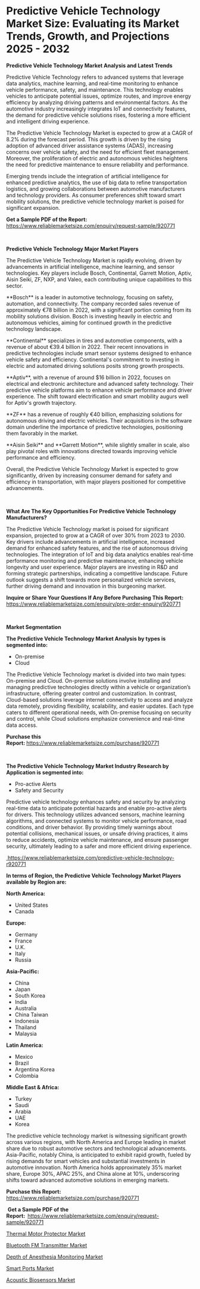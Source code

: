 <p><h1>Predictive Vehicle Technology Market Size: Evaluating its Market Trends, Growth, and Projections 2025 - 2032</h1></p><p><strong>Predictive Vehicle Technology Market Analysis and Latest Trends</strong></p>
<p><p>Predictive Vehicle Technology refers to advanced systems that leverage data analytics, machine learning, and real-time monitoring to enhance vehicle performance, safety, and maintenance. This technology enables vehicles to anticipate potential issues, optimize routes, and improve energy efficiency by analyzing driving patterns and environmental factors. As the automotive industry increasingly integrates IoT and connectivity features, the demand for predictive vehicle solutions rises, fostering a more efficient and intelligent driving experience.</p><p>The Predictive Vehicle Technology Market is expected to grow at a CAGR of 8.2% during the forecast period. This growth is driven by the rising adoption of advanced driver assistance systems (ADAS), increasing concerns over vehicle safety, and the need for efficient fleet management. Moreover, the proliferation of electric and autonomous vehicles heightens the need for predictive maintenance to ensure reliability and performance. </p><p>Emerging trends include the integration of artificial intelligence for enhanced predictive analytics, the use of big data to refine transportation logistics, and growing collaborations between automotive manufacturers and technology providers. As consumer preferences shift toward smart mobility solutions, the predictive vehicle technology market is poised for significant expansion.</p></p>
<p><strong>Get a Sample PDF of the Report:&nbsp;</strong> <a href="https://www.reliablemarketsize.com/enquiry/request-sample/920771?utm_campaign=2640&utm_medium=2&utm_source=Github&utm_content=ia&utm_term=07032025&utm_id=predictive-vehicle-technology">https://www.reliablemarketsize.com/enquiry/request-sample/920771</a></p>
<p>&nbsp;</p>
<p><strong>Predictive Vehicle Technology Major Market Players</strong></p>
<p><p>The Predictive Vehicle Technology Market is rapidly evolving, driven by advancements in artificial intelligence, machine learning, and sensor technologies. Key players include Bosch, Continental, Garrett Motion, Aptiv, Aisin Seiki, ZF, NXP, and Valeo, each contributing unique capabilities to this sector.</p><p>**Bosch** is a leader in automotive technology, focusing on safety, automation, and connectivity. The company recorded sales revenue of approximately €78 billion in 2022, with a significant portion coming from its mobility solutions division. Bosch is investing heavily in electric and autonomous vehicles, aiming for continued growth in the predictive technology landscape.</p><p>**Continental** specializes in tires and automotive components, with a revenue of about €39.4 billion in 2022. Their recent innovations in predictive technologies include smart sensor systems designed to enhance vehicle safety and efficiency. Continental's commitment to investing in electric and automated driving solutions posits strong growth prospects.</p><p>**Aptiv**, with a revenue of around $16 billion in 2022, focuses on electrical and electronic architecture and advanced safety technology. Their predictive vehicle platforms aim to enhance vehicle performance and driver experience. The shift toward electrification and smart mobility augurs well for Aptiv's growth trajectory.</p><p>**ZF** has a revenue of roughly €40 billion, emphasizing solutions for autonomous driving and electric vehicles. Their acquisitions in the software domain underline the importance of predictive technologies, positioning them favorably in the market.</p><p>**Aisin Seiki** and **Garrett Motion**, while slightly smaller in scale, also play pivotal roles with innovations directed towards improving vehicle performance and efficiency. </p><p>Overall, the Predictive Vehicle Technology Market is expected to grow significantly, driven by increasing consumer demand for safety and efficiency in transportation, with major players positioned for competitive advancements.</p></p>
<p>&nbsp;</p>
<p><strong>What Are The Key Opportunities For Predictive Vehicle Technology Manufacturers?</strong></p>
<p><p>The Predictive Vehicle Technology market is poised for significant expansion, projected to grow at a CAGR of over 30% from 2023 to 2030. Key drivers include advancements in artificial intelligence, increased demand for enhanced safety features, and the rise of autonomous driving technologies. The integration of IoT and big data analytics enables real-time performance monitoring and predictive maintenance, enhancing vehicle longevity and user experience. Major players are investing in R&D and forming strategic partnerships, indicating a competitive landscape. Future outlook suggests a shift towards more personalized vehicle services, further driving demand and innovation in this burgeoning market.</p></p>
<p><strong>Inquire or Share Your Questions If Any Before Purchasing This Report:</strong> <a href="https://www.reliablemarketsize.com/enquiry/pre-order-enquiry/920771?utm_campaign=2640&utm_medium=2&utm_source=Github&utm_content=ia&utm_term=07032025&utm_id=predictive-vehicle-technology">https://www.reliablemarketsize.com/enquiry/pre-order-enquiry/920771</a></p>
<p>&nbsp;</p>
<p><strong>Market Segmentation</strong></p>
<p><strong>The Predictive Vehicle Technology Market Analysis by types is segmented into:</strong></p>
<p><ul><li>On-premise</li><li>Cloud</li></ul></p>
<p><p>The Predictive Vehicle Technology market is divided into two main types: On-premise and Cloud. On-premise solutions involve installing and managing predictive technologies directly within a vehicle or organization’s infrastructure, offering greater control and customization. In contrast, Cloud-based solutions leverage internet connectivity to access and analyze data remotely, providing flexibility, scalability, and easier updates. Each type caters to different operational needs, with On-premise focusing on security and control, while Cloud solutions emphasize convenience and real-time data access.</p></p>
<p><strong>Purchase this Report:&nbsp;</strong><a href="https://www.reliablemarketsize.com/purchase/920771?utm_campaign=2640&utm_medium=2&utm_source=Github&utm_content=ia&utm_term=07032025&utm_id=predictive-vehicle-technology">https://www.reliablemarketsize.com/purchase/920771</a></p>
<p>&nbsp;</p>
<p><strong>The Predictive Vehicle Technology Market Industry Research by Application is segmented into:</strong></p>
<p><ul><li>Pro-active Alerts</li><li>Safety and Security</li></ul></p>
<p><p>Predictive vehicle technology enhances safety and security by analyzing real-time data to anticipate potential hazards and enable pro-active alerts for drivers. This technology utilizes advanced sensors, machine learning algorithms, and connected systems to monitor vehicle performance, road conditions, and driver behavior. By providing timely warnings about potential collisions, mechanical issues, or unsafe driving practices, it aims to reduce accidents, optimize vehicle maintenance, and ensure passenger security, ultimately leading to a safer and more efficient driving experience.</p></p>
<p><a href="https://www.reliablemarketsize.com/predictive-vehicle-technology-r920771?utm_campaign=2640&utm_medium=2&utm_source=Github&utm_content=ia&utm_term=07032025&utm_id=predictive-vehicle-technology">&nbsp;https://www.reliablemarketsize.com/predictive-vehicle-technology-r920771</a></p>
<p><strong>In terms of Region, the Predictive Vehicle Technology Market Players available by Region are:</strong></p>
<p>
    <p> <strong> North America: </strong>
        <ul>
            <li>United States</li>
            <li>Canada</li>
        </ul>
        </p> 
    <p> <strong> Europe: </strong>
        <ul>
            <li>Germany</li>
            <li>France</li>
            <li>U.K.</li>
            <li>Italy</li>
            <li>Russia</li>
        </ul>
        </p> 
    <p> <strong> Asia-Pacific: </strong>
        <ul>
            <li>China</li>
            <li>Japan</li>
            <li>South Korea</li>
            <li>India</li>
            <li>Australia</li>
            <li>China Taiwan</li>
            <li>Indonesia</li>
            <li>Thailand</li>
            <li>Malaysia</li>
        </ul>
        </p> 
    <p> <strong> Latin America: </strong>
        <ul>
            <li>Mexico</li>
            <li>Brazil</li>
            <li>Argentina Korea</li>
            <li>Colombia</li>
        </ul>
        </p> 
    <p> <strong> Middle East & Africa: </strong>
        <ul>
            <li>Turkey</li>
            <li>Saudi</li>
            <li>Arabia</li>
            <li>UAE</li>
            <li>Korea</li>
        </ul>
    </p>
    </p>
<p><p>The predictive vehicle technology market is witnessing significant growth across various regions, with North America and Europe leading in market share due to robust automotive sectors and technological advancements. Asia-Pacific, notably China, is anticipated to exhibit rapid growth, fueled by rising demands for smart vehicles and substantial investments in automotive innovation. North America holds approximately 35% market share, Europe 30%, APAC 25%, and China alone at 10%, underscoring shifts toward advanced automotive solutions in emerging markets.</p></p>
<p><strong>Purchase this Report: </strong><a href="https://www.reliablemarketsize.com/purchase/920771?utm_campaign=2640&utm_medium=2&utm_source=Github&utm_content=ia&utm_term=07032025&utm_id=predictive-vehicle-technology">https://www.reliablemarketsize.com/purchase/920771</a></p>
<p>&nbsp;<strong>Get a Sample PDF of the Report:&nbsp;&nbsp;</strong><a href="https://www.reliablemarketsize.com/enquiry/request-sample/920771?utm_campaign=2640&utm_medium=2&utm_source=Github&utm_content=ia&utm_term=07032025&utm_id=predictive-vehicle-technology">https://www.reliablemarketsize.com/enquiry/request-sample/920771</a></p>
<p><strong></strong></p>
<p><p><a href="https://www.linkedin.com/pulse/thermal-motor-protector-market-consolidation-impact-bi3pe?utm_campaign=2640&utm_medium=2&utm_source=Github&utm_content=ia&utm_term=07032025&utm_id=predictive-vehicle-technology">Thermal Motor Protector Market</a></p><p><a href="https://www.linkedin.com/pulse/positive-growth-trajectory-bluetooth-fm-transmitter-market-trend-alkic?utm_campaign=2640&utm_medium=2&utm_source=Github&utm_content=ia&utm_term=07032025&utm_id=predictive-vehicle-technology">Bluetooth FM Transmitter Market</a></p><p><a href="https://github.com/triattwood9919/Market-Research-Report-List-1/blob/main/depth-of-anesthesia-monitoring-market.md?utm_campaign=2640&utm_medium=2&utm_source=Github&utm_content=ia&utm_term=07032025&utm_id=predictive-vehicle-technology">Depth of Anesthesia Monitoring Market</a></p><p><a href="https://github.com/stillsfloria19981/Market-Research-Report-List-1/blob/main/smart-ports-market.md?utm_campaign=2640&utm_medium=2&utm_source=Github&utm_content=ia&utm_term=07032025&utm_id=predictive-vehicle-technology">Smart Ports Market</a></p><p><a href="https://www.linkedin.com/pulse/analysis-acoustic-biosensors-market-fueled-growth-cagr-egmic?utm_campaign=2640&utm_medium=2&utm_source=Github&utm_content=ia&utm_term=07032025&utm_id=predictive-vehicle-technology">Acoustic Biosensors Market</a></p></p>